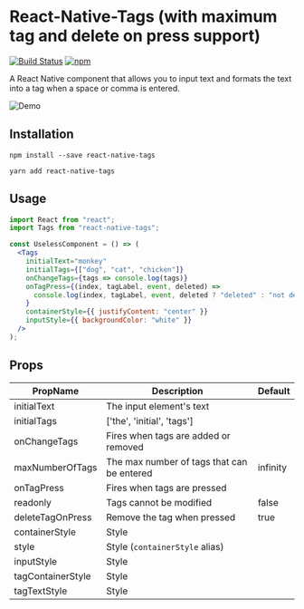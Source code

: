 # React-Native-Tags (with maximum tag and delete on press support)

[![Build Status](https://travis-ci.org/peterp/react-native-tags.svg?branch=master)](https://travis-ci.org/peterp/react-native-tags)
[![npm](https://img.shields.io/npm/dt/express.svg)](https://www.npmjs.com/package/react-native-tags)

A React Native component that allows you to input text and formats the text
into a tag when a space or comma is entered.

![Demo](https://camo.githubusercontent.com/e3d6f3f87e625ad787bda1e7b518307d29d21a23/68747470733a2f2f6d656469612e67697068792e636f6d2f6d656469612f6c34394a5036786c6847723138795a46652f67697068792e676966)

## Installation

```terminal
npm install --save react-native-tags
```

```terminal
yarn add react-native-tags
```

## Usage

```jsx
import React from "react";
import Tags from "react-native-tags";

const UselessComponent = () => (
  <Tags
    initialText="monkey"
    initialTags={["dog", "cat", "chicken"]}
    onChangeTags={tags => console.log(tags)}
    onTagPress={(index, tagLabel, event, deleted) =>
      console.log(index, tagLabel, event, deleted ? "deleted" : "not deleted")
    }
    containerStyle={{ justifyContent: "center" }}
    inputStyle={{ backgroundColor: "white" }}
  />
);
```

## Props

| PropName          | Description                                | Default  |
| ----------------- | ------------------------------------------ | -------- |
| initialText       | The input element's text                   |          |
| initialTags       | ['the', 'initial', 'tags']                 |          |
| onChangeTags      | Fires when tags are added or removed       |          |
| maxNumberOfTags   | The max number of tags that can be entered | infinity |
| onTagPress        | Fires when tags are pressed                |          |
| readonly          | Tags cannot be modified                    | false    |
| deleteTagOnPress  | Remove the tag when pressed                | true     |
| containerStyle    | Style                                      |          |
| style             | Style (`containerStyle` alias)             |          |
| inputStyle        | Style                                      |          |
| tagContainerStyle | Style                                      |          |
| tagTextStyle      | Style                                      |          |
